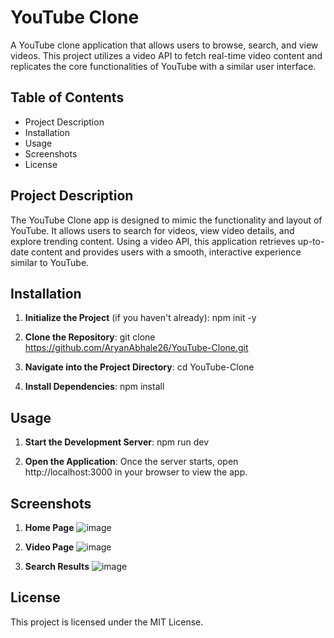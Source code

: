 # YouTube Clone

A YouTube clone application that allows users to browse, search, and view videos. This project utilizes a video API to fetch real-time video content and replicates the core functionalities of YouTube with a similar user interface.

## Table of Contents

- Project Description
- Installation
- Usage
- Screenshots
- License

## Project Description

The YouTube Clone app is designed to mimic the functionality and layout of YouTube. It allows users to search for videos, view video details, and explore trending content. Using a video API, this application retrieves up-to-date content and provides users with a smooth, interactive experience similar to YouTube.

## Installation

1. **Initialize the Project** (if you haven't already):
   npm init -y

2. **Clone the Repository**:
   git clone https://github.com/AryanAbhale26/YouTube-Clone.git

3. **Navigate into the Project Directory**:
   cd YouTube-Clone

4. **Install Dependencies**:
   npm install

## Usage

1. **Start the Development Server**:
   npm run dev

2. **Open the Application**:
   Once the server starts, open http://localhost:3000 in your browser to view the app.

## Screenshots

1. **Home Page**
   ![image](https://github.com/user-attachments/assets/homepage-screenshot.png)

2. **Video Page**
   ![image](https://github.com/user-attachments/assets/video-page-screenshot.png)

3. **Search Results**
   ![image](https://github.com/user-attachments/assets/search-results-screenshot.png)

## License

This project is licensed under the MIT License.

